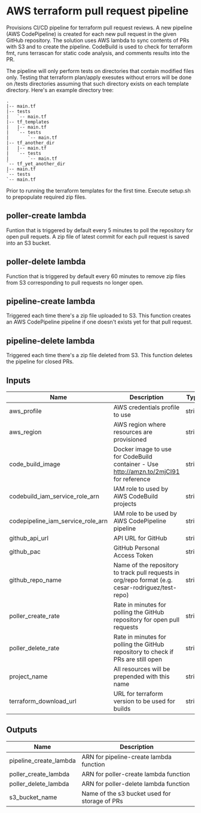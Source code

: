 # AWS terraform pull request pipeline
Provisions CI/CD pipeline for terraform pull request reviews. A new pipeline (AWS CodePipeline) is created for each new pull request in the given GitHub repository. The solution uses AWS lambda to sync contents of PRs with S3 and to create the pipeline. CodeBuild is used to check for terraform fmt, runs terrascan for static code analysis, and comments results into the PR.

The pipeline will only perform tests on directories that contain modified files only. Testing that terraform plan/apply exesutes without errors will be done on /tests directories assuming that such directory exists on each template directory. Here's an example directory tree:
```
.
|-- main.tf
|-- tests
|   `-- main.tf
|-- tf_templates
|   |-- main.tf
|   `-- tests
|       `-- main.tf
|-- tf_another_dir
|   |-- main.tf
|   `-- tests
|       `-- main.tf
`-- tf_yet_another_dir
|-- main.tf
`-- tests
`-- main.tf
```

Prior to running the terraform templates for the first time. Execute setup.sh to prepopulate required zip files.

## poller-create lambda
Funtion that is triggered by default every 5 minutes to poll the repository for open pull requets. A zip file of latest commit for each pull request is saved into an S3 bucket.

## poller-delete lambda
Function that is triggered by default every 60 minutes to remove zip files from S3 corresponding to pull requests no longer open.

## pipeline-create lambda
Triggered each time there's a zip file uploaded to S3. This function creates an AWS CodePipeline pipeline if one doesn't exists yet for that pull request.

## pipeline-delete lambda
Triggered each time there's a zip file deleted from S3. This function deletes the pipeline for closed PRs.


## Inputs

| Name | Description | Type | Default | Required |
|------|-------------|:----:|:-----:|:-----:|
| aws_profile | AWS credentials profile to use | string | - | yes |
| aws_region | AWS region where resources are provisioned | string | - | yes |
| code_build_image | Docker image to use for CodeBuild container - Use http://amzn.to/2mjCI91 for reference | string | `aws/codebuild/ubuntu-base:14.04` | no |
| codebuild_iam_service_role_arn | IAM role to used by AWS CodeBuild projects | string | - | yes |
| codepipeline_iam_service_role_arn | IAM role to be used by AWS CodePipeline pipeline | string | - | yes |
| github_api_url | API URL for GitHub | string | `https://api.github.com` | no |
| github_pac | GitHub Personal Access Token | string | - | yes |
| github_repo_name | Name of the repository to track pull requests in org/repo format (e.g. cesar-rodriguez/test-repo) | string | - | yes |
| poller_create_rate | Rate in minutes for polling the GitHub repository for open pull requests | string | `5` | no |
| poller_delete_rate | Rate in minutes for polling the GitHub repository to check if PRs are still open | string | `60` | no |
| project_name | All resources will be prepended with this name | string | - | yes |
| terraform_download_url | URL for terraform version to be used for builds | string | `https://releases.hashicorp.com/terraform/0.11.1/terraform_0.11.1_linux_amd64.zip` | no |

## Outputs

| Name | Description |
|------|-------------|
| pipeline_create_lambda | ARN for pipeline-create lambda function |
| poller_create_lambda | ARN for poller-create lambda function |
| poller_delete_lambda | ARN for poller-delete lambda function |
| s3_bucket_name | Name of the s3 bucket used for storage of PRs |

